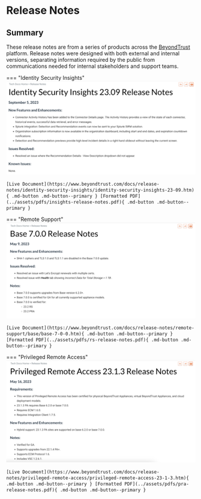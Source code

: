 # Release Notes

## Summary
These release notes are from a series of products across the [BeyondTrust](https://www.beyondtrust.com/docs/) platform. Release notes were designed with both external and internal versions, separating information required by the public from communications needed for internal stakeholders and support teams. 

=== "Identity Security Insights"
    ![Insights Release Notes](../assets/images/insights-release-notes.png)

    [Live Document](https://www.beyondtrust.com/docs/release-notes/identity-security-insights/identity-security-insights-23-09.htm){ .md-button .md-button--primary } [Formatted PDF](../assets/pdfs/insights-release-notes.pdf){ .md-button .md-button--primary }


=== "Remote Support"
    ![Remote Support Release Notes](../assets/images/rs-release-notes.png)

    [Live Document](https://www.beyondtrust.com/docs/release-notes/remote-support/base/base-7-0-0.htm){ .md-button .md-button--primary } [Formatted PDF](../assets/pdfs/rs-release-notes.pdf){ .md-button .md-button--primary }


=== "Privileged Remote Access"
    ![Privileged Remote Access Release Notes](../assets/images/pra-release-notes.png)

    [Live Document](https://www.beyondtrust.com/docs/release-notes/privileged-remote-access/privileged-remote-access-23-1-3.htm){ .md-button .md-button--primary } [Formatted PDF](../assets/pdfs/pra-release-notes.pdf){ .md-button .md-button--primary }
